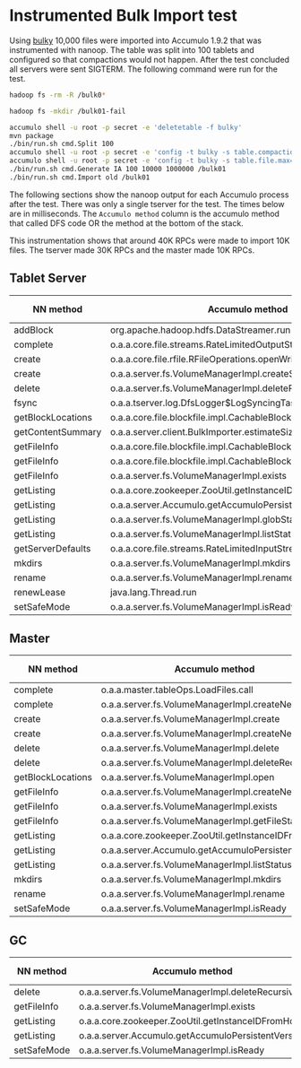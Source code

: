 # Instrumented Bulk Import test

Using [bulky] 10,000 files were imported into Accumulo 1.9.2 that was
instrumented with nanoop. The table was split into 100 tablets and configured
so that compactions would not happen.  After the test concluded all servers
were sent SIGTERM.  The following command were run for the test.

```bash
hadoop fs -rm -R /bulk0*

hadoop fs -mkdir /bulk01-fail

accumulo shell -u root -p secret -e 'deletetable -f bulky'
mvn package
./bin/run.sh cmd.Split 100
accumulo shell -u root -p secret -e 'config -t bulky -s table.compaction.major.ratio=1000'
accumulo shell -u root -p secret -e 'config -t bulky -s table.file.max=1000'
./bin/run.sh cmd.Generate IA 100 10000 1000000 /bulk01
./bin/run.sh cmd.Import old /bulk01
```

The following sections show the nanoop output for each Accumulo process after
the test.  There was only a single tserver for the test. The times below are in
milliseconds.  The `Accumulo method` column is the accumulo method that called
DFS code OR the method at the bottom of the stack.

This instrumentation shows that around 40K RPCs were made to import 10K files.
The tserver made 30K RPCs and the master made 10K RPCs.

## Tablet Server

NN method|Accumulo method|Count|min time|max time|avg time
---------|---------------|-----|--------|--------|--------
addBlock|org.apache.hadoop.hdfs.DataStreamer.run|16|1.021|8.945|3.259
complete|o.a.a.core.file.streams.RateLimitedOutputStream.close|19|0.458|7.882|2.294
create|o.a.a.core.file.rfile.RFileOperations.openWriter|14|0.948|7.995|3.137
create|o.a.a.server.fs.VolumeManagerImpl.createSyncable|2|3.057|23.767|13.412
delete|o.a.a.server.fs.VolumeManagerImpl.deleteRecursively|6|0.894|6.074|2.596
fsync|o.a.a.tserver.log.DfsLogger$LogSyncingTask.run|2|4.983|5.983|5.483
getBlockLocations|o.a.a.core.file.blockfile.impl.CachableBlockFile$Reader.getBCFile|10059|0.246|71.183|1.370
getContentSummary|o.a.a.server.client.BulkImporter.estimateSizes|10000|0.200|66.054|0.784
getFileInfo|o.a.a.core.file.blockfile.impl.CachableBlockFile$Reader$1.call|10|0.279|6.441|2.172
getFileInfo|o.a.a.core.file.blockfile.impl.CachableBlockFile$Reader.getBCFile|10047|0.157|66.528|0.858
getFileInfo|o.a.a.server.fs.VolumeManagerImpl.exists|113|0.262|30.201|4.917
getListing|o.a.a.core.zookeeper.ZooUtil.getInstanceIDFromHdfs|2|2.640|156.419|79.529
getListing|o.a.a.server.Accumulo.getAccumuloPersistentVersion|2|9.128|13.769|11.448
getListing|o.a.a.server.fs.VolumeManagerImpl.globStatus|2|1.578|8.872|5.225
getListing|o.a.a.server.fs.VolumeManagerImpl.listStatus|7|0.456|67.017|14.564
getServerDefaults|o.a.a.core.file.streams.RateLimitedInputStream.read|1|16.557|16.557|16.557
mkdirs|o.a.a.server.fs.VolumeManagerImpl.mkdirs|99|1.470|25.363|5.717
rename|o.a.a.server.fs.VolumeManagerImpl.rename|20|0.835|5.719|1.826
renewLease|java.lang.Thread.run|12|0.420|15.501|3.779
setSafeMode|o.a.a.server.fs.VolumeManagerImpl.isReady|1|59.392|59.392|59.392

## Master

NN method|Accumulo method|Count|min time|max time|avg time
---------|---------------|-----|--------|--------|--------
complete|o.a.a.master.tableOps.LoadFiles.call|1|1.121|1.121|1.121
complete|o.a.a.server.fs.VolumeManagerImpl.createNewFile|1|5.978|5.978|5.978
create|o.a.a.server.fs.VolumeManagerImpl.create|1|7.714|7.714|7.714
create|o.a.a.server.fs.VolumeManagerImpl.createNewFile|1|10.190|10.190|10.190
delete|o.a.a.server.fs.VolumeManagerImpl.delete|1|5.186|5.186|5.186
delete|o.a.a.server.fs.VolumeManagerImpl.deleteRecursively|1|3.031|3.031|3.031
getBlockLocations|o.a.a.server.fs.VolumeManagerImpl.open|1|3.679|3.679|3.679
getFileInfo|o.a.a.server.fs.VolumeManagerImpl.createNewFile|1|0.610|0.610|0.610
getFileInfo|o.a.a.server.fs.VolumeManagerImpl.exists|2|0.740|0.791|0.765
getFileInfo|o.a.a.server.fs.VolumeManagerImpl.getFileStatus|1|6.366|6.366|6.366
getListing|o.a.a.core.zookeeper.ZooUtil.getInstanceIDFromHdfs|2|3.088|306.091|154.589
getListing|o.a.a.server.Accumulo.getAccumuloPersistentVersion|4|1.200|8.160|3.658
getListing|o.a.a.server.fs.VolumeManagerImpl.listStatus|21|0.962|28.214|7.288
mkdirs|o.a.a.server.fs.VolumeManagerImpl.mkdirs|3|0.825|5.501|2.584
rename|o.a.a.server.fs.VolumeManagerImpl.rename|10000|0.756|64.129|5.504
setSafeMode|o.a.a.server.fs.VolumeManagerImpl.isReady|1|69.130|69.130|69.130

## GC

NN method|Accumulo method|Count|min time|max time|avg time
---------|---------------|-----|--------|--------|--------
delete|o.a.a.server.fs.VolumeManagerImpl.deleteRecursively|10|1.814|26.879|16.456
getFileInfo|o.a.a.server.fs.VolumeManagerImpl.exists|2|1.704|6.673|4.188
getListing|o.a.a.core.zookeeper.ZooUtil.getInstanceIDFromHdfs|2|6.755|319.641|163.198
getListing|o.a.a.server.Accumulo.getAccumuloPersistentVersion|2|1.722|5.549|3.635
setSafeMode|o.a.a.server.fs.VolumeManagerImpl.isReady|1|93.803|93.803|93.803

[bulky]: https://github.com/keith-turner/bulky

